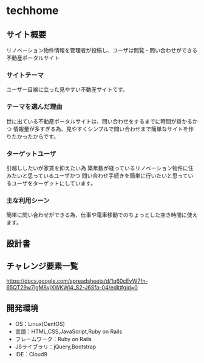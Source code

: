 # techhome

## サイト概要
リノベーション物件情報を管理者が投稿し、ユーザは閲覧・問い合わせができる不動産ポータルサイト

### サイトテーマ
ユーザー目線に立った見やすい不動産サイトです。

### テーマを選んだ理由
世に出ている不動産ポータルサイトは、問い合わせをするまでに時間が掛かるかつ
情報量が多すぎる為、見やすくシンプルで問い合わせまで簡単なサイトを作りたかったからです。

### ターゲットユーザ
引越ししたいが家賃を抑えたい為
築年数が経っているリノベーション物件に住みたいと思っているユーザかつ
問い合わせ手続きを簡単に行いたいと思っているユーザをターゲットにしています。

### 主な利用シーン
簡単に問い合わせができる為、仕事や電車移動でのちょっとした空き時間に使えます。

## 設計書


## チャレンジ要素一覧
https://docs.google.com/spreadsheets/d/1q60cEvW7fn-65QT29w7lgM8vjXWKWi4_S2-J6Sfa-04/edit#gid=0

## 開発環境
- OS：Linux(CentOS)
- 言語：HTML,CSS,JavaScript,Ruby on Rails
- フレームワーク：Ruby on Rails
- JSライブラリ：jQuery,Bootstrap
- IDE：Cloud9

